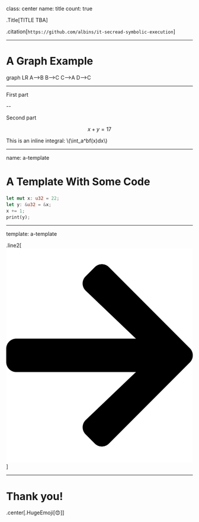 class: center
name: title
count: true

.Title[TITLE TBA]

<!-- .me[.grey[*by* **Nicholas Matsakis**]] -->

.citation[`https://github.com/albins/it-secread-symbolic-execution`]

---

# A Graph Example

<div class="mermaid">
graph LR
        A-->B
        B-->C
        C-->A
        D-->C
</div>

---

First part

--

Second part

$$x + y = 17$$

This is an inline integral: \\(\int_a^bf(x)dx\\)

---

name: a-template

# A Template With Some Code

```rust
let mut x: u32 = 22;
let y: &u32 = &x;
x += 1;
print(y);
```

---

template: a-template

.line2[![Point at `&x`](content/images/arrow.svg)]

---

# Thank you!

.center[.HugeEmoji[😍]]
